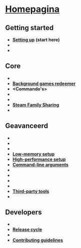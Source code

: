 # **[Homepagina](https://github.com/JustArchi/ArchiSteamFarm/wiki)**

## Getting started

* **[Setting up](Setting-up)** **(start here)**
* **<Configuration>**
* **<FAQ>**

## Core

* **<Compatibility>**
* **[Background games redeemer](Background-games-redeemer)**
* **<Commando's>**
* **<Uitvoering>**
* **<Ruilhandel>**
* **[Steam Family Sharing](Steam-Family-Sharing)**
* **<Statistics>**

## Geavanceerd

* **<Docker>**
* **<Escrow>**
* **<IPC>**
* **[Low-memory setup](Low-memory-setup)**
* **[High-performance setup](High-performance-setup)**
* **[Command-line arguments](Command-line-arguments)**
* **<Logging>**
* **<Localization>**
* **<Beveiliging>**
* **<Documentation>**
* **[Third-party tools](Third-party-tools)**
* **<Deprecation>**

## Developers

* **<Compilation>**
* **[Release cycle](Release-cycle)**
* **<License>**
* **[Contributing guidelines](https://github.com/JustArchi/ArchiSteamFarm/blob/master/.github/CONTRIBUTING.md)**